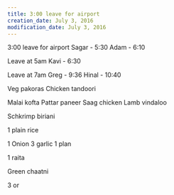 ```yaml
---
title: 3:00 leave for airport
creation_date: July 3, 2016
modification_date: July 3, 2016
---
```





3:00 leave for airport
Sagar - 5:30
Adam - 6:10

Leave at 5am
Kavi - 6:30

Leave at 7am
Greg - 9:36
Hinal - 10:40

Veg pakoras
Chicken tandoori

Malai kofta
Pattar paneer
Saag chicken
Lamb vindaloo

Schkrimp biriani 

1 plain rice

1 Onion 
3 garlic
1 plan

1 raita

Green chaatni 

3 or
